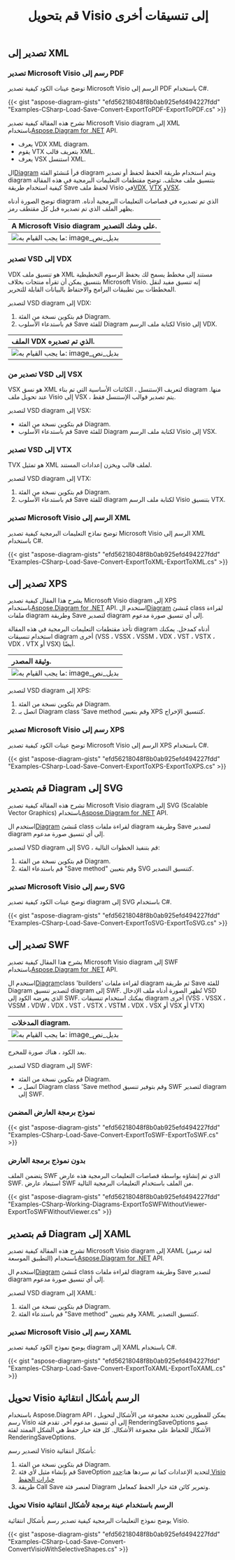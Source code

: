 ﻿---
title:  قم بتحويل Visio إلى تنسيقات أخرى
linktitle:  قم بتحويل Visio إلى تنسيقات أخرى
type: docs
weight: 40
url: /ar/net/convert-visio-to-other-files/
description: يوضح لك هذا الموضوع كيفية السماح Aspose.Diagram بتحويل Visio إلى SVG،XPS ، XML ، XAML تنسيقات. تحويل VSD، VSS، VDW، VST، VSDX، VSSX، VSTX، VSDM، VSTM،VSSM إلى SVG،XPS، XML، XAML مع بضعة أسطر من التعليمات البرمجية.
---
## **تصدير إلى XML**
### **تصدير Microsoft Visio رسم إلى PDF**
توضح عينات الكود كيفية تصدير Microsoft Visio الرسم إلى PDF باستخدام C#.

{{< gist "aspose-diagram-gists" "efd56218048f8b0ab925efd494227fdd" "Examples-CSharp-Load-Save-Convert-ExportToPDF-ExportToPDF.cs" >}}

 تشرح هذه المقالة كيفية تصدير Microsoft Visio diagram إلى XML باستخدام[Aspose.Diagram for .NET](http://www.aspose.com/.net/diagram-component.aspx) API.

- يعرف VDX XML diagram.
- يقوم VTX بتعريف قالب XML.
- يعرف VSX استنسل XML.

 ال[Diagram](http://www.aspose.com/api/net/diagram/aspose.diagram/diagram) قرأ مُنشئو الفئة diagram ويتم استخدام طريقة الحفظ لحفظ أو تصدير diagram بتنسيق ملف مختلف. توضح مقتطفات التعليمات البرمجية في هذه المقالة كيفية استخدام طريقة Save لحفظ ملف Visio في[VDX](https://docs.aspose.com/diagram/net/save-visio-document/), [VTX](https://docs.aspose.com/diagram/net/save-visio-document/) و[VSX](https://docs.aspose.com/diagram/net/save-visio-document/).

توضح الصورة أدناه diagram الذي تم تصديره في قصاصات التعليمات البرمجية أدناه. يظهر الملف الذي تم تصديره قبل كل مقتطف رمز.

|**A Microsoft Visio diagram على وشك التصدير.**|
|:- |
|![ما يجب القيام به: image_بديل_نص](how-to-convert-a-visio-diagram_3.png)|

### **تصدير VSD إلى VDX**
VDX هو تنسيق ملف XML مستند إلى مخطط يسمح لك بحفظ الرسوم التخطيطية بتنسيق يمكن أن تقرأه منتجات بخلاف Microsoft Visio. إنه تنسيق مفيد لنقل المخططات بين تطبيقات البرامج والاحتفاظ بالبيانات القابلة للتحرير.

لتصدير VSD diagram إلى VDX:

1. قم بتكوين نسخة من الفئة Diagram.
1. قم باستدعاء الأسلوب Save للفئة Diagram لكتابة ملف الرسم Visio إلى VDX.

|**الملف VDX الذي تم تصديره.**|
|:- |
|![ما يجب القيام به: image_بديل_نص](how-to-convert-a-visio-diagram_4.png)|

### **تصدير من VSD إلى VSX**
VSX هو نسق XML لتعريف الإستنسل ، الكائنات الأساسية التي تم بناء diagram منها. عند تحويل ملف Visio إلى VSX ، يتم تصدير قوالب الإستنسل فقط.

لتصدير VSD diagram إلى VSX:

- قم بتكوين نسخة من الفئة Diagram.
- قم باستدعاء الأسلوب Save للفئة Diagram لكتابة ملف الرسم Visio إلى VSX.
### **تصدير VSD إلى VTX**
TVX هو تمثيل XML لملف قالب ويخزن إعدادات المستند.

لتصدير VSD diagram إلى VTX:

1. قم بتكوين نسخة من الفئة Diagram.
1. قم باستدعاء الأسلوب Save للفئة diagram لكتابة ملف الرسم Visio بتنسيق VTX.
### **تصدير Microsoft Visio الرسم إلى XML**
توضح نماذج التعليمات البرمجية كيفية تصدير Microsoft Visio الرسم إلى XML باستخدام C#.

{{< gist "aspose-diagram-gists" "efd56218048f8b0ab925efd494227fdd" "Examples-CSharp-Load-Save-Convert-ExportToXML-ExportToXML.cs" >}}

## **تصدير إلى XPS**
 يشرح هذا المقال كيفية تصدير Microsoft Visio diagram إلى XPS باستخدام[Aspose.Diagram for .NET](https://products.aspose.com/diagram/net/) API.
 استخدم ال[Diagram](http://www.aspose.com/api/net/diagram/aspose.diagram/diagram) مُنشئ class لقراءة ملفات diagram وطريقة Save لتصدير diagram إلى أي تنسيق صورة مدعوم.

تأخذ مقتطفات التعليمات البرمجية في هذه المقالة diagram أدناه كمدخل. يمكنك استخدام تنسيقات diagram أخرى (VSS ، VSSX ، VSSM ، VDX ، VST ، VSTX ، VDX ، VTX أو VSX) أيضًا.

|**وثيقة المصدر.**|
|:- |
|![ما يجب القيام به: image_بديل_نص](how-to-convert-a-visio-diagram_5.png)|


لتصدير VSD diagram إلى XPS:

1. قم بتكوين نسخة من الفئة Diagram.
1. اتصل بـ Diagram class 'Save method وقم بتعيين XPS كتنسيق الإخراج.
### **تصدير Microsoft Visio رسم إلى XPS**
توضح عينات الكود كيفية تصدير Microsoft Visio الرسم إلى XPS باستخدام C#.

{{< gist "aspose-diagram-gists" "efd56218048f8b0ab925efd494227fdd" "Examples-CSharp-Load-Save-Convert-ExportToXPS-ExportToXPS.cs" >}}

## **قم بتصدير Diagram إلى SVG**
 تشرح هذه المقالة كيفية تصدير Microsoft Visio diagram إلى SVG (Scalable Vector Graphics) باستخدام[Aspose.Diagram for .NET](http://www.aspose.com/.net/diagram-component.aspx) API.

 استخدم ال[Diagram](http://www.aspose.com/api/net/diagram/aspose.diagram/diagram) مُنشئ class لقراءة ملفات diagram وطريقة Save لتصدير diagram إلى أي تنسيق صورة مدعوم.

لتصدير VSD diagram إلى SVG ، قم بتنفيذ الخطوات التالية:

1. قم بتكوين نسخة من الفئة Diagram.
1. قم باستدعاء الفئة "Save method" وقم بتعيين SVG كتنسيق التصدير.
### **تصدير Microsoft Visio رسم إلى SVG**
توضح عينات الكود كيفية تصدير diagram إلى SVG باستخدام C#.

{{< gist "aspose-diagram-gists" "efd56218048f8b0ab925efd494227fdd" "Examples-CSharp-Load-Save-Convert-ExportToSVG-ExportToSVG.cs" >}}
## **تصدير إلى SWF**
 يشرح هذا المقال كيفية تصدير Microsoft Visio diagram إلى SWF باستخدام[Aspose.Diagram for .NET](http://www.aspose.com/.net/diagram-component.aspx) API.

 استخدم ال[Diagram](http://www.aspose.com/api/net/diagram/aspose.diagram/diagram)class 'builders' لقراءة ملفات diagram ثم طريقة Save للفئة Diagram لتصدير تنسيق diagram إلى SWF. تُظهر الصورة أدناه ملف الإدخال VSD الذي يعرضه الكود إلى SWF. يمكنك استخدام تنسيقات diagram أخرى (VSS ، VSSX ، VSSM ، VDW ، VDX ، VST ، VSTX ، VSTM ، VDX ، VSX أو VSX أو VTX)

|**المدخلات diagram.**|
|:- |
|![ما يجب القيام به: image_بديل_نص](how-to-convert-a-visio-diagram_7.png)|

بعد الكود ، هناك صورة للمخرج.

لتصدير VSD diagram إلى SWF:

- قم بتكوين نسخة من الفئة Diagram.
- اتصل بـ Diagram class 'Save method وقم بتوفير تنسيق SWF لتصدير diagram إلى SWF.
### **نموذج برمجة العارض المضمن**
{{< gist "aspose-diagram-gists" "efd56218048f8b0ab925efd494227fdd" "Examples-CSharp-Load-Save-Convert-ExportToSWF-ExportToSWF.cs" >}}
### **بدون نموذج برمجة العارض**
يتضمن الملف SWF الذي تم إنشاؤه بواسطة قصاصات التعليمات البرمجية هذه عارض SWF. استبعاد عارض SWF من الملف باستخدام التعليمات البرمجية التالية.

{{< gist "aspose-diagram-gists" "efd56218048f8b0ab925efd494227fdd" "Examples-CSharp-Working-Diagrams-ExportToSWFWithoutViewer-ExportToSWFWithoutViewer.cs" >}}
## **قم بتصدير Diagram إلى XAML**
تشرح هذه المقالة كيفية تصدير Microsoft Visio diagram إلى XAML (لغة ترميز التطبيق الموسعة) باستخدام[Aspose.Diagram for .NET](https://products.aspose.com/diagram/net/) API.

 استخدم ال[Diagram](http://www.aspose.com/api/net/diagram/aspose.diagram/diagram) مُنشئ class لقراءة ملفات diagram وطريقة Save لتصدير diagram إلى أي تنسيق صورة مدعوم.

لتصدير VSD diagram إلى XAML:

1. قم بتكوين نسخة من الفئة Diagram.
1. قم باستدعاء الفئة "Save method" وقم بتعيين XAML كتنسيق التصدير.
### **تصدير Microsoft Visio رسم إلى XAML**
يوضح نموذج الكود كيفية تصدير diagram إلى XAML باستخدام C#.

{{< gist "aspose-diagram-gists" "efd56218048f8b0ab925efd494227fdd" "Examples-CSharp-Load-Save-Convert-ExportToXAML-ExportToXAML.cs" >}}
## **تحويل Visio الرسم بأشكال انتقائية**
باستخدام Aspose.Diagram API ، يمكن للمطورين تحديد مجموعة من الأشكال لتحويل رسم Visio إلى أي تنسيق مدعوم آخر. تقدم فئة RenderingSaveOptions عضو الأشكال للحفاظ على مجموعة الأشكال. كل فئة خيار حفظ هي الشكل الممتد لفئة RenderingSaveOptions.

لتصدير رسم Visio بأشكال انتقائية:

1. قم بتكوين نسخة من الفئة Diagram.
1. قم بإنشاء مثيل لأي فئة SaveOption لتحديد الإعدادات كما تم سردها هنا:[حدد Visio خيارات الحفظ](https://docs.aspose.com/diagram/net/save-visio-document/#specifying-visio-save-options)
1. طريقة Call Save لعنصر فئة Diagram وتمرير كائن فئة خيار الحفظ كمعامل.
### **تحويل Visio الرسم باستخدام عينة برمجة لأشكال انتقائية**
يوضح نموذج التعليمات البرمجية كيفية تصدير رسم بأشكال انتقائية Visio.

{{< gist "aspose-diagram-gists" "efd56218048f8b0ab925efd494227fdd" "Examples-CSharp-Load-Save-Convert-ConvertVisioWithSelectiveShapes.cs" >}}